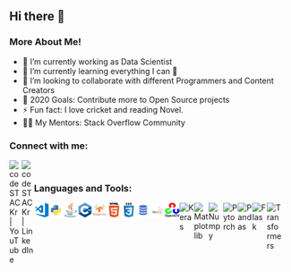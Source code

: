 ## Hi there 👋

### More About Me!

- 🔭 I’m currently working as Data Scientist
- 🌱 I’m currently learning everything I can 🤣
- 👯 I’m looking to collaborate with different Programmers and Content Creators
- 🥅 2020 Goals: Contribute more to Open Source projects
- ⚡ Fun fact: I love cricket and reading Novel.
- 👨‍🏫 My Mentors: Stack Overflow Community

### Connect with me:

[<img align="left" alt="codeSTACKr | YouTube" width="22px" src="https://cdn.jsdelivr.net/npm/simple-icons@v3/icons/youtube.svg" />][youtube]
[<img align="left" alt="codeSTACKr | LinkedIn" width="22px" src="https://cdn.jsdelivr.net/npm/simple-icons@v3/icons/linkedin.svg" />][linkedin]

<br />

### Languages and Tools:

<img align="left" alt="Visual Studio Code" width="26px" src="https://raw.githubusercontent.com/github/explore/80688e429a7d4ef2fca1e82350fe8e3517d3494d/topics/visual-studio-code/visual-studio-code.png" />
<img align="left" alt="Python" width="26px" src="https://raw.githubusercontent.com/github/explore/80688e429a7d4ef2fca1e82350fe8e3517d3494d/topics/python/python.png" />
<img align="left" alt="Java" width="26px" src="https://raw.githubusercontent.com/github/explore/80688e429a7d4ef2fca1e82350fe8e3517d3494d/topics/java/java.png" />
<img align="left" alt="C++" width="26px" src="https://raw.githubusercontent.com/github/explore/80688e429a7d4ef2fca1e82350fe8e3517d3494d/topics/cpp/cpp.png" />
<img align="left" alt="Tensor-Flow" width="26px" src="https://raw.githubusercontent.com/github/explore/80688e429a7d4ef2fca1e82350fe8e3517d3494d/topics/tensorflow/tensorflow.png" />
<img align="left" alt="HTML5" width="26px" src="https://raw.githubusercontent.com/github/explore/80688e429a7d4ef2fca1e82350fe8e3517d3494d/topics/html/html.png" />
<img align="left" alt="CSS3" width="26px" src="https://raw.githubusercontent.com/github/explore/80688e429a7d4ef2fca1e82350fe8e3517d3494d/topics/css/css.png" />
<img align="left" alt="SQL" width="26px" src="https://raw.githubusercontent.com/github/explore/80688e429a7d4ef2fca1e82350fe8e3517d3494d/topics/sql/sql.png" />
<img align="left" alt="MySQL" width="26px" src="https://raw.githubusercontent.com/github/explore/80688e429a7d4ef2fca1e82350fe8e3517d3494d/topics/mysql/mysql.png" />
<img align="left" alt="OpenCV" width="26px" src="https://raw.githubusercontent.com/github/explore/80688e429a7d4ef2fca1e82350fe8e3517d3494d/topics/opencv/opencv.png" />
<img align="left" alt="Keras" width="26px" src="https://raw.githubusercontent.com/valohai/ml-logos/master/keras.svg" />
<img align="left" alt="Matplotlib" width="26px" src="https://raw.githubusercontent.com/valohai/ml-logos/master/matplotlib.svg" />
<img align="left" alt="Numpy" width="26px" src="https://raw.githubusercontent.com/valohai/ml-logos/master/numpy-logo.svg" />
<img align="left" alt="Pytorch" width="26px" src="https://raw.githubusercontent.com/valohai/ml-logos/master/pytorch.svg" />
<img align="left" alt="Pandas" width="26px" src="https://raw.githubusercontent.com/valohai/ml-logos/master/pandas.svg" />
<img align="left" alt="Flask" width="26px" src="https://raw.githubusercontent.com/pallets/flask/master/artwork/logo-full.svg" />
<img align="left" alt="Transformers" width="26px" src="https://github.com/huggingface/transformers/blob/master/docs/source/imgs/transformers_logo_name.png" />




<br />
<br />

[youtube]: https://www.youtube.com/channel/UCKlPq1jggblOB-SgNLLFI1Q
[linkedin]: https://www.linkedin.com/in/parikshit-agarwal-60a729173/
